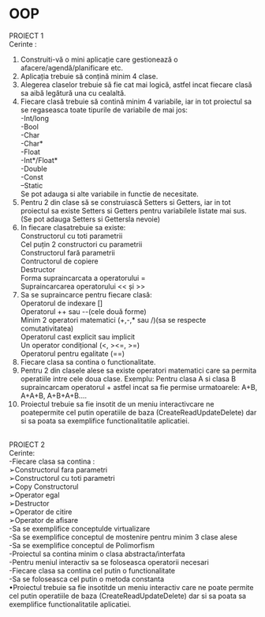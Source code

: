 # OOP
PROIECT 1 <br />
Cerinte :<br />
1. Construiti-vă   o   mini   aplicație   care   gestionează   o  afacere/agendă/planificare etc.<br />
2. Aplicația trebuie să conțină minim 4 clase.<br />
3. Alegerea claselor trebuie să fie cat mai logică, astfel incat fiecare clasă sa aibă legătură una cu cealaltă.<br />
4.  Fiecare  clasă trebuie  să  contină minim  4 variabile,  iar  in  tot proiectul sa se regaseasca toate tipurile de variabile de mai jos:<br />
-Int/long<br />
-Bool<br />
-Char<br />
-Char*<br />
-Float<br />
-Int*/Float*<br />
-Double<br />
-Const<br />
–Static<br />
Se pot adauga si alte variabile in functie de necesitate.<br />
6. Pentru 2 din clase să se construiască Setters si Getters, iar in tot proiectul  sa  existe Setters  si  Getters  pentru  variabilele  listate  mai sus. (Se pot adauga  Setters si Gettersla nevoie)<br />
6. In fiecare clasatrebuie sa existe:<br />
Constructorul cu toti parametrii<br />
Cel puțin 2 constructori cu parametrii <br />
Constructorul fară parametrii<br />
Contructorul de copiere<br />
Destructor<br />
Forma supraincarcata a operatorului =<br />
Supraincarcarea operatorului << și >> <br />
7. Sa se supraincarce pentru fiecare clasă:<br />
Operatorul de indexare []<br />
Operatorul ++ sau --(cele două forme)<br />
Minim  2  operatori  matematici  (+,-,*  sau  /)(sa  se  respecte comutativitatea)<br />
Operatorul cast explicit sau implicit<br />
Un operator condițional (<, ><=, >=)<br />
Operatorul pentru egalitate (==)<br />
8.  Fiecare  clasa sa contina o functionalitate.  <br />
9. Pentru 2 din clasele alese sa existe operatori matematici care sa permita operatiile intre cele doua clase. Exemplu:  Pentru  clasa  A  si  clasa  B    supraincarcam  operatorul  + astfel incat    sa    fie    permise urmatoarele:    A+B,    A+A+B, A+B+A+B....<br />
10.  Proiectul trebuie  sa  fie insotit  de  un  meniu  interactivcare ne poatepermite cel putin operatiile de baza (CreateReadUpdateDelete)    dar    si    sa poata    sa    exemplifice functionalitatile aplicatiei. <br />
<br />
        PROIECT 2 <br />
Cerinte:<br />
-Fiecare clasa sa contina :<br />
➢Constructorul fara parametri <br />
➢Constructorul cu toti parametri<br />
➢Copy Constructorul<br />
➢Operator egal<br />
➢Destructor<br />
➢Operator de citire<br /> 
➢Operator de afisare<br />
-Sa se exemplifice conceptulde virtualizare<br />
-Sa se exemplifice conceptul de mostenire pentru minim 3 clase alese<br />
-Sa se exemplifice conceptul de Polimorfism<br />
-Proiectul sa contina minim o clasa abstracta/interfata<br />
-Pentru meniul interactiv sa se foloseasca operatorii necesari<br />
-Fiecare clasa sa contina cel putin o functionalitate<br />
-Sa se foloseasca cel putin o metoda constanta<br />
 •Proiectul trebuie sa fie insotitde un meniu interactiv care ne poate permite cel putin operatiile de baza (CreateReadUpdateDelete) dar si sa poata sa exemplifice functionalitatile aplicatiei. 
